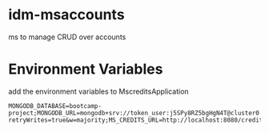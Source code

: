 # idm-msaccounts
ms to manage CRUD over accounts

# Environment Variables
add the environment variables to MscreditsApplication

```
MONGODB_DATABASE=bootcamp-project;MONGODB_URL=mongodb+srv://token_user:j5SPy8RZ5bgHgN4T@cluster0.clihz.mongodb.net/?retryWrites=true&w=majority;MS_CREDITS_URL=http://localhost:8080/credits
```

